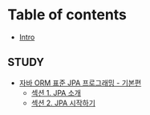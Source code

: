 # Table of contents

* [Intro](README.md)

## STUDY

* [자바 ORM 표준 JPA 프로그래밍 - 기본편](study/jpa-standard/README.md)
  * [섹션 1. JPA 소개](study/jpa-standard/section-1.md)
  * [섹션 2. JPA 시작하기](study/jpa-standard/section-2.md)
